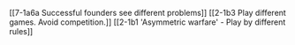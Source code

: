 [[7-1a6a Successful founders see different problems]]
	[[2-1b3 Play different games. Avoid competition.]]
		[[2-1b1 'Asymmetric warfare' - Play by different rules]]